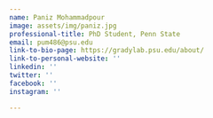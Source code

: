 ```yaml
---
name: Paniz Mohammadpour
image: assets/img/paniz.jpg
professional-title: PhD Student, Penn State
email: pum486@psu.edu
link-to-bio-page: https://gradylab.psu.edu/about/
link-to-personal-website: ''
linkedin: ''
twitter: ''
facebook: ''
instagram: ''

---
```

